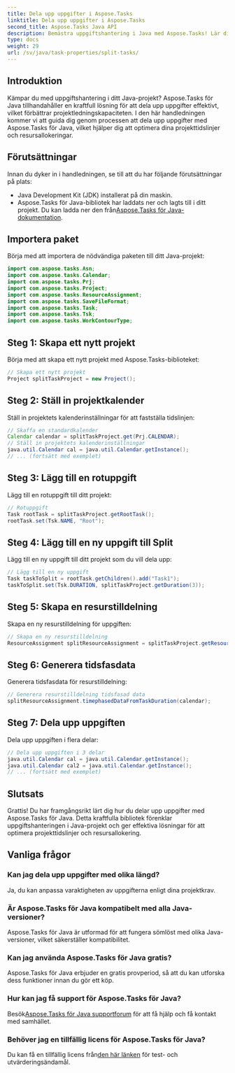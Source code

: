 ```yaml
---
title: Dela upp uppgifter i Aspose.Tasks
linktitle: Dela upp uppgifter i Aspose.Tasks
second_title: Aspose.Tasks Java API
description: Bemästra uppgiftshantering i Java med Aspose.Tasks! Lär dig hur du delar upp uppgifter effektivt för optimerade projekttidslinjer. Ladda ner nu!
type: docs
weight: 29
url: /sv/java/task-properties/split-tasks/
---
```

## Introduktion
Kämpar du med uppgiftshantering i ditt Java-projekt? Aspose.Tasks för Java tillhandahåller en kraftfull lösning för att dela upp uppgifter effektivt, vilket förbättrar projektledningskapaciteten. I den här handledningen kommer vi att guida dig genom processen att dela upp uppgifter med Aspose.Tasks för Java, vilket hjälper dig att optimera dina projekttidslinjer och resursallokeringar.
## Förutsättningar
Innan du dyker in i handledningen, se till att du har följande förutsättningar på plats:
- Java Development Kit (JDK) installerat på din maskin.
-  Aspose.Tasks för Java-bibliotek har laddats ner och lagts till i ditt projekt. Du kan ladda ner den från[Aspose.Tasks för Java-dokumentation](https://reference.aspose.com/tasks/java/).
## Importera paket
Börja med att importera de nödvändiga paketen till ditt Java-projekt:
```java
import com.aspose.tasks.Asn;
import com.aspose.tasks.Calendar;
import com.aspose.tasks.Prj;
import com.aspose.tasks.Project;
import com.aspose.tasks.ResourceAssignment;
import com.aspose.tasks.SaveFileFormat;
import com.aspose.tasks.Task;
import com.aspose.tasks.Tsk;
import com.aspose.tasks.WorkContourType;
```
## Steg 1: Skapa ett nytt projekt
Börja med att skapa ett nytt projekt med Aspose.Tasks-biblioteket:
```java
// Skapa ett nytt projekt
Project splitTaskProject = new Project();
```
## Steg 2: Ställ in projektkalender
Ställ in projektets kalenderinställningar för att fastställa tidslinjen:
```java
// Skaffa en standardkalender
Calendar calendar = splitTaskProject.get(Prj.CALENDAR);
// Ställ in projektets kalenderinställningar
java.util.Calendar cal = java.util.Calendar.getInstance();
// ... (fortsätt med exemplet)
```
## Steg 3: Lägg till en rotuppgift
Lägg till en rotuppgift till ditt projekt:
```java
// Rotuppgift
Task rootTask = splitTaskProject.getRootTask();
rootTask.set(Tsk.NAME, "Root");
```
## Steg 4: Lägg till en ny uppgift till Split
Lägg till en ny uppgift till ditt projekt som du vill dela upp:
```java
// Lägg till en ny uppgift
Task taskToSplit = rootTask.getChildren().add("Task1");
taskToSplit.set(Tsk.DURATION, splitTaskProject.getDuration(3));
```
## Steg 5: Skapa en resurstilldelning
Skapa en ny resurstilldelning för uppgiften:
```java
// Skapa en ny resurstilldelning
ResourceAssignment splitResourceAssignment = splitTaskProject.getResourceAssignments().add(taskToSplit, null);
```
## Steg 6: Generera tidsfasdata
Generera tidsfasdata för resurstilldelning:
```java
// Generera resurstilldelning tidsfasad data
splitResourceAssignment.timephasedDataFromTaskDuration(calendar);
```
## Steg 7: Dela upp uppgiften
Dela upp uppgiften i flera delar:
```java
// Dela upp uppgiften i 3 delar
java.util.Calendar cal = java.util.Calendar.getInstance();
java.util.Calendar cal2 = java.util.Calendar.getInstance();
// ... (fortsätt med exemplet)
```
## Slutsats
Grattis! Du har framgångsrikt lärt dig hur du delar upp uppgifter med Aspose.Tasks för Java. Detta kraftfulla bibliotek förenklar uppgiftshanteringen i Java-projekt och ger effektiva lösningar för att optimera projekttidslinjer och resursallokering.
## Vanliga frågor
### Kan jag dela upp uppgifter med olika längd?
Ja, du kan anpassa varaktigheten av uppgifterna enligt dina projektkrav.
### Är Aspose.Tasks för Java kompatibelt med alla Java-versioner?
Aspose.Tasks för Java är utformad för att fungera sömlöst med olika Java-versioner, vilket säkerställer kompatibilitet.
### Kan jag använda Aspose.Tasks för Java gratis?
Aspose.Tasks för Java erbjuder en gratis provperiod, så att du kan utforska dess funktioner innan du gör ett köp.
### Hur kan jag få support för Aspose.Tasks för Java?
 Besök[Aspose.Tasks för Java supportforum](https://forum.aspose.com/c/tasks/15) för att få hjälp och få kontakt med samhället.
### Behöver jag en tillfällig licens för Aspose.Tasks för Java?
 Du kan få en tillfällig licens från[den här länken](https://purchase.aspose.com/temporary-license/) för test- och utvärderingsändamål.